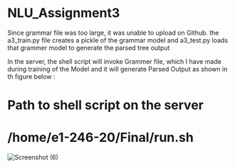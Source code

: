# NLU_Assignment3

Since grammar file was too large, it was unable to upload on Github.
the a3_train.py file creates a pickle of the grammar model and a3_test.py loads that grammer model to generate the parsed tree output

In the server, the shell script will invoke Grammer file, which I have made during training of the Model and it will generate Parsed Output as shown in th figure below :

# Path to shell script on the server
# /home/e1-246-20/Final/run.sh


![Screenshot (6)](https://user-images.githubusercontent.com/48415329/56579832-cc8e2400-65ee-11e9-8546-f7db651ba47e.png)
